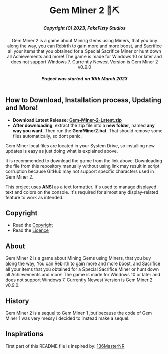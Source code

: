 <div align="center">
<h1>Gem Miner 2 💎⛏</h1>

##### _Copyright (C) 2023, FakeFizty Studios_

Gem Miner 2 is a game about Mining Gems using Miners, that you buy along the way, you can Rebirth to gain more and more boost, and Sacrifice all your items that you obtained for a Special Sacrifice Miner or hunt down all Achievements and more! The game is made for Windows 10 or later and does not support Windows 7. Currently Newest Version is Gem Miner 2 v0.9.0


##### Project was started on 10th March 2023<br/><br/>

</div>

## How to Download, Installation process, Updating and More!
 - **Download Latest Release:** **[Gem-Miner-2-Latest.zip](https://github.com/FakeFizty/get-download/blob/main/Gem%20Miner%202%20v0.9.zip?raw=true)**
 - **After downloading**, extract the zip file into a **new folder**, named **any way you want**. Then run the **GemMiner2.bat**. That should remove some files automatically, so dont panic.

Gem Miner local files are located in your System Drive, so installing new updates is easy as just doing what is explained above.

It is recommended to download the game from the link above. Downloading the file from this repository manually without using link may result in script corruption because GitHub may not support specific characters used in Gem Miner 2.

This project uses **[ANSI](https://www.robvanderwoude.com/ansi.php)** as a text formatter. It's used to manage displayed text and colors on the console. It's required for almost any display-related feature to work as intended.

## Copyright
 - Read the [Copyright](https://raw.githubusercontent.com/FakeFizty/Gem-Miner-2/main/copyright.txt)
 - Read the [Licence](https://raw.githubusercontent.com/FakeFizty/Gem-Miner-2/main/license.txt)

## About
Gem Miner 2 is a game about Mining Gems using Miners, that you buy along the way, You can Rebirth to gain more and more boost, and Sacrifice all your items that you obtained for a Special Sacrifice Miner or hunt down all Achievements and more! The game is made for Windows 10 or later and does not support Windows 7. Currently Newest Version is Gem Miner 2 v0.9.0.

## History
Gem Miner 2 is a sequel to Gem Miner 1 ,but because the code of Gem Miner 1 was very messy i decided to instead make a sequel.


## Inspirations
First part of this README file is inspired by: [136MasterNR](https://github.com/136MasterNR)
